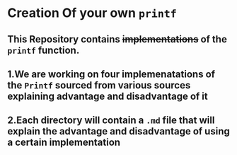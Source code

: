 Creation Of your own `printf`
==============================
 This Repository contains ~~implementations~~ of the `printf` function.
 ---------
 1.We are working on __four implemenatations__ of the `Printf` sourced from various sources explaining advantage and disadvantage of it
 ------
 2.Each directory will contain a `.md` file that will explain the advantage and disadvantage of using a certain __implementation__ 
 -------
